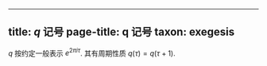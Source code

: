 
---
title: $q$ 记号
page-title: q 记号
taxon: exegesis
---

$q$ 按约定一般表示 $e^{2\pi i \tau}$. 其有周期性质 $q(\tau) = q(\tau+1)$. 
